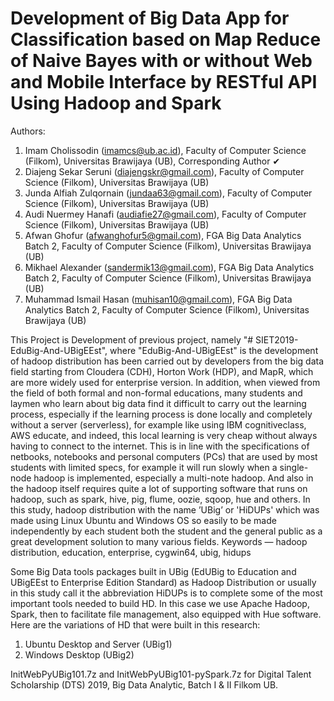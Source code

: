 # Development of Big Data App for Classification based on Map Reduce of Naive Bayes with or without Web and Mobile Interface by RESTful API Using Hadoop and Spark

Authors:
1. Imam Cholissodin (imamcs@ub.ac.id), Faculty of Computer Science (Filkom), Universitas Brawijaya (UB), Corresponding Author ✔
2. Diajeng Sekar Seruni (diajengskr@gmail.com), Faculty of Computer Science (Filkom), Universitas Brawijaya (UB)
3. Junda Alfiah Zulqornain (jundaa63@gmail.com), Faculty of Computer Science (Filkom), Universitas Brawijaya (UB)
4. Audi Nuermey Hanafi (audiafie27@gmail.com), Faculty of Computer Science (Filkom), Universitas Brawijaya (UB)
5. Afwan Ghofur (afwanghofur5@gmail.com), FGA Big Data Analytics Batch 2, Faculty of Computer Science (Filkom), Universitas Brawijaya (UB)
6. Mikhael Alexander (sandermik13@gmail.com), FGA Big Data Analytics Batch 2, Faculty of Computer Science (Filkom), Universitas Brawijaya (UB)
7. Muhammad Ismail Hasan (muhisan10@gmail.com), FGA Big Data Analytics Batch 2, Faculty of Computer Science (Filkom), Universitas Brawijaya (UB)

This Project is Development of previous project, namely "# SIET2019-EduBig-And-UBigEEst", where "EduBig-And-UBigEEst" is the development of hadoop distribution has been carried out by developers from the big data field starting from Cloudera (CDH), Horton Work (HDP), and MapR, which are more widely used for enterprise version. In addition, when viewed from the field of both formal and non-formal educations, many students and laymen who learn about big data find it difficult to carry out the learning process, especially if the learning process is done locally and completely without a server (serverless), for example like using IBM cognitiveclass, AWS educate, and indeed, this local learning is very cheap without always having to connect to the internet. This is in line with the specifications of netbooks, notebooks and personal computers (PCs) that are used by most students with limited specs, for example it will run slowly when a single-node hadoop is implemented, especially a multi-note hadoop. And also in the hadoop itself requires quite a lot of supporting software that runs on hadoop, such as spark, hive, pig, flume, oozie, sqoop, hue and others. In this study, hadoop distribution with the name ’UBig’ or 'HiDUPs' which was made using Linux Ubuntu and Windows OS so easily to be made independently by each student both the student and the general public as a great development solution to many various fields.
Keywords — hadoop distribution, education, enterprise, cygwin64, ubig, hidups

Some Big Data tools packages built in UBig (EdUBig to Education and UBigEEst to Enterprise Edition Standard) as Hadoop Distribution or usually in this study call it the abbreviation HiDUPs is to complete some of the most important tools needed to build HD. In this case we use Apache Hadoop, Spark, then to facilitate file management, also equipped with Hue software. Here are the variations of HD that were built in this research:
1. Ubuntu Desktop and Server (UBig1)
2. Windows Desktop (UBig2)

InitWebPyUBig101.7z and InitWebPyUBig101-pySpark.7z for Digital Talent Scholarship (DTS) 2019, Big Data Analytic, Batch I & II Filkom UB.
